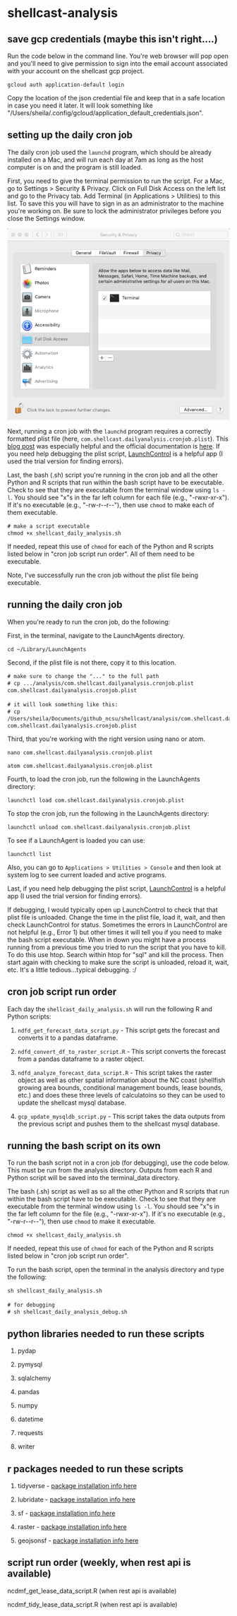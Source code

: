 # shellcast-analysis

## save gcp credentials (maybe this isn't right....)

Run the code below in the command line. You're web browser will pop open and you'll need to give permission to sign into the email account associated with your account on the shellcast gcp project.

```{bash}
gcloud auth application-default login
```
Copy the location of the json credential file and keep that in a safe location in case you need it later. It will look something like "/Users/sheila/.config/gcloud/application_default_credentials.json".

## setting up the daily cron job

The daily cron job used the `launchd` program, which should be already installed on a Mac, and will run each day at 7am as long as the host computer is on and the program is still loaded.

First, you need to give the terminal permission to run the script. For a Mac, go to Settings > Security & Privacy. Click on Full Disk Access on the left list and go to the Privacy tab. Add Terminal (in Applications > Utilities) to this list. To save this you will have to sign in as an administrator to the machine you're working on. Be sure to lock the administrator privileges before you close the Settings window.

![Full Disk Access Settings Window](/analysis/images/full_disk_access.png)

Next, running a cron job with the `launchd` program requires a correctly formatted plist file (here, `com.shellcast.dailyanalysis.cronjob.plist`). This [blog post]() was especially helpful and the official documentation is [here](https://www.launchd.info/). If you need help debugging the plist script, [LaunchControl](https://www.soma-zone.com/LaunchControl/) is a helpful app (I used the trial version for finding errors).

Last, the bash (.sh) script you're running in the cron job and all the other Python and R scripts that run within the bash script have to be executable. Check to see that they are executable from the terminal window using `ls -l`. You should see "x"s in the far left column for each file (e.g., "-rwxr-xr-x"). If it's no executable (e.g., "-rw-r--r--"), then use `chmod` to make each of them executable.

```{bash}
# make a script executable
chmod +x shellcast_daily_analysis.sh
```

If needed, repeat this use of `chmod` for each of the Python and R scripts listed below in "cron job script run order". All of them need to be executable.

Note, I've successfully run the cron job without the plist file being executable.

## running the daily cron job

When you're ready to run the cron job, do the following:

First, in the terminal, navigate to the LaunchAgents directory.

```{bash}
cd ~/Library/LaunchAgents
```

Second, if the plist file is not there, copy it to this location.

```{bash}
# make sure to change the "..." to the full path
# cp .../analysis/com.shellcast.dailyanalysis.cronjob.plist com.shellcast.dailyanalysis.cronjob.plist

# it will look something like this:
# cp /Users/sheila/Documents/github_ncsu/shellcast/analysis/com.shellcast.dailyanalysis.cronjob.plist com.shellcast.dailyanalysis.cronjob.plist
```

Third, that you're working with the right version using nano or atom.

```{bash}
nano com.shellcast.dailyanalysis.cronjob.plist
```

```{bash}
atom com.shellcast.dailyanalysis.cronjob.plist
```

Fourth, to load the cron job, run the following in the LaunchAgents directory:

```{bash}
launchctl load com.shellcast.dailyanalysis.cronjob.plist
```

To stop the cron job, run the following in the LaunchAgents directory:
```{bash}
launchctl unload com.shellcast.dailyanalysis.cronjob.plist
```

To see if a LaunchAgent is loaded you can use:
```{bash}
launchctl list
```

Also, you can go to `Applications > Utilities > Console` and then look at system log to see current loaded and active programs.

Last, if you need help debugging the plist script, [LaunchControl](https://www.soma-zone.com/LaunchControl/) is a helpful app (I used the trial version for finding errors).

If debugging, I would typically open up LaunchControl to check that that plist file is unloaded. Change the time in the plist file, load it, wait, and then check LaunchControl for status. Sometimes the errors in LaunchControl are not helpful (e.g., Error 1) but other times it will tell you if you need to make the bash script executable. When in down you might have a process running from a previous time you tried to run the script that you have to kill. To do this use htop. Search within htop for "sql" and kill the process. Then start again with checking to make sure the script is unloaded, reload it, wait, etc. It's a little tedious...typical debugging. :/


## cron job script run order

Each day the `shellcast_daily_analysis.sh` will run the following R and Python scripts:

1. `ndfd_get_forecast_data_script.py` - This script gets the forecast and converts it to a pandas dataframe.

2. `ndfd_convert_df_to_raster_script.R` - This script converts the forecast from a pandas dataframe to a raster object.

3. `ndfd_analyze_forecast_data_script.R` - This script takes the raster object as well as other spatial information about the NC coast (shellfish growing area bounds, conditional management bounds, lease bounds, etc.) and does these three levels of calculatoins so they can be used to update the shellcast mysql database.

4. `gcp_update_mysqldb_script.py` - This script takes the data outputs from the previous script and pushes them to the shellcast mysql database.


## running the bash script on its own

To run the bash script not in a cron job (for debugging), use the code below. This must be run from the analysis directory. Outputs from each R and Python script will be saved into the terminal\_data directory.

The bash (.sh) script as well as so all the other Python and R scripts that run within the bash script have to be executable. Check to see that they are executable from the terminal window using `ls -l`. You should see "x"s in the far left column for the file (e.g., "-rwxr-xr-x"). If it's no executable (e.g., "-rw-r--r--"), then use `chmod` to make it executable.

```{bash}
chmod +x shellcast_daily_analysis.sh
```

If needed, repeat this use of `chmod` for each of the Python and R scripts listed below in "cron job script run order".

To run the bash script, open the terminal in the analysis directory and type the following:

```{bash}
sh shellcast_daily_analysis.sh

# for debugging
# sh shellcast_daily_analysis_debug.sh
```

## python libraries needed to run these scripts

1. pydap

2. pymysql

3. sqlalchemy

4. pandas

5. numpy

6. datetime

7. requests

8. writer


## r packages needed to run these scripts

1. tidyverse - [package installation info here](https://packagemanager.rstudio.com/client/#/repos/1/packages/tidyverse)

2. lubridate - [package installation info here](https://packagemanager.rstudio.com/client/#/repos/1/packages/lubridate)

3. sf - [package installation info here](https://packagemanager.rstudio.com/client/#/repos/1/packages/sf)

4. raster - [package installation info here](https://packagemanager.rstudio.com/client/#/repos/1/packages/raster)

5. geojsonsf - [package installation info here](https://packagemanager.rstudio.com/client/#/repos/1/packages/geojsonsf)






## script run order (weekly, when rest api is available)

ncdmf_get_lease_data_script.R (when rest api is available)

ncdmf_tidy_lease_data_script.R (when rest api is available)
